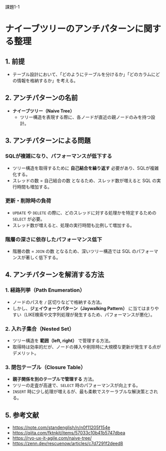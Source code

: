 課題1-1

# ナイーブツリーのアンチパターンに関する整理

## 1. 前提
- テーブル設計において、「どのようにテーブルを分けるか」「どのカラムにどの情報を格納するか」を考える。

## 2. アンチパターンの名前
- **ナイーブツリー（Naive Tree）**
  - ツリー構造を表現する際に、各ノードが直近の親ノードのみを持つ設計。

## 3. アンチパターンによる問題
### SQLが複雑になり、パフォーマンスが低下する
- ツリー構造を取得するために **自己結合を繰り返す** 必要があり、SQLが複雑化する。
- スレッドの数 = 自己結合の数 となるため、スレッド数が増えると SQL の実行時間も増加する。

### 更新・削除時の負荷
- `UPDATE` や `DELETE` の際に、どのスレッドに対する処理かを特定するための `SELECT` が必要。
- スレッド数が増えると、処理の実行時間も比例して増加する。

### 階層の深さに依存したパフォーマンス低下
- 階層の数 = `JOIN` の数 となるため、深いツリー構造では SQL のパフォーマンスが著しく低下する。

## 4. アンチパターンを解消する方法
### 1. 経路列挙（Path Enumeration）
- ノードのパスを `/` 区切りなどで格納する方法。
- しかし、**ジェイウォークパターン（Jaywalking Pattern）** に当てはまりやすい（LIKE検索や文字列処理が発生するため、パフォーマンスが悪化）。

### 2. 入れ子集合（Nested Set）
- ツリー構造を **範囲（left, right）** で管理する方法。
- 取得時は効率的だが、ノードの挿入や削除時に大規模な更新が発生する点がデメリット。

### 3. 閉包テーブル（Closure Table）
- **親子関係を別のテーブルで管理する** 方法。
- ツリーの走査が高速で、`SELECT` 時のパフォーマンスが向上する。
- `INSERT` 時に少し処理が増えるが、最も柔軟でスケーラブルな解決策とされる。

## 5. 参考文献
- https://note.com/standenglish/n/n0f11205f154e
- https://qiita.com/fktnkit/items/57033c10b41b5747dbea
- https://ryo-ux-it-agile.com/naive-tree/
- https://zenn.dev/rescuenow/articles/c7d7291f2deed8
